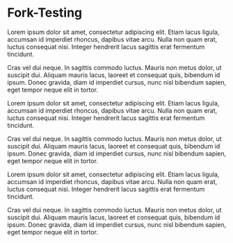# Fork-Testing

Lorem ipsum dolor sit amet, consectetur adipiscing elit.  Etiam lacus ligula, accumsan id imperdiet rhoncus, dapibus vitae arcu.  Nulla non quam erat, luctus consequat nisi.  Integer hendrerit lacus sagittis erat fermentum tincidunt.

Cras vel dui neque.  In sagittis commodo luctus.  Mauris non metus dolor, ut suscipit dui.  Aliquam mauris lacus, laoreet et consequat quis, bibendum id ipsum.  Donec gravida, diam id imperdiet cursus, nunc nisl bibendum sapien, eget tempor neque elit in tortor.

Lorem ipsum dolor sit amet, consectetur adipiscing elit.  Etiam lacus ligula, accumsan id imperdiet rhoncus, dapibus vitae arcu.  Nulla non quam erat, luctus consequat nisi.  Integer hendrerit lacus sagittis erat fermentum tincidunt.

Cras vel dui neque.  In sagittis commodo luctus.  Mauris non metus dolor, ut suscipit dui.  Aliquam mauris lacus, laoreet et consequat quis, bibendum id ipsum.  Donec gravida, diam id imperdiet cursus, nunc nisl bibendum sapien, eget tempor neque elit in tortor.

Lorem ipsum dolor sit amet, consectetur adipiscing elit.  Etiam lacus ligula, accumsan id imperdiet rhoncus, dapibus vitae arcu.  Nulla non quam erat, luctus consequat nisi.  Integer hendrerit lacus sagittis erat fermentum tincidunt.

Cras vel dui neque.  In sagittis commodo luctus.  Mauris non metus dolor, ut suscipit dui.  Aliquam mauris lacus, laoreet et consequat quis, bibendum id ipsum.  Donec gravida, diam id imperdiet cursus, nunc nisl bibendum sapien, eget tempor neque elit in tortor.
